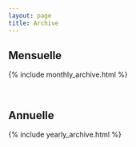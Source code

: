 ```yaml
---
layout: page
title: Archive
---
```

## Mensuelle
{% include monthly_archive.html %}

<br/>

## Annuelle
{% include yearly_archive.html %}
